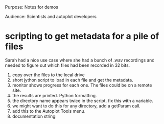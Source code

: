Purpose: Notes for demos

Audience: Scientists and autoplot developers

# scripting to get metadata for a pile of files

Sarah had a nice use case where she had a bunch of .wav recordings and
needed to figure out which files had been recorded in 32 bits.

1.  copy over the files to the local drive
2.  short jython script to load in each file and get the metadata.
3.  monitor shows progress for each one. The files could be on a remote
    site.
4.  the results are printed. Python formatting.
5.  the directory name appears twice in the script. fix this with a
    variable.
6.  we might want to do this for any directory, add a getParam call.
7.  add this to the Autoplot Tools menu.
8.  documentation string

